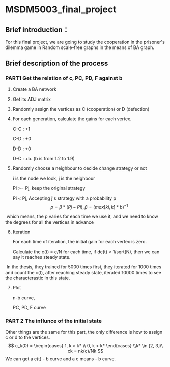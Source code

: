 # MSDM5003_final_project

## Brief introduction：
For this final project, we are going to study the cooperation in the prisoner's dilemma game in Random scale-free graphs in the means of BA graph.

## Brief description of the process

### PART1 Get the relation of c, PC, PD, F against b

1. Create a BA network

2. Get its ADJ matrix

3. Randomly assign the vertices as C (cooperation) or D (defection)

4. For each generation, calculate the gains for each vertex.

   C-C : +1

   C-D : +0

   D-D : +0

   D-C : +b.    (b is from 1.2 to 1.9)

5. Randomly choose a neighbour to decide change strategy or not

   i is the node we look, j is the neighbour

   Pi >= Pj,   keep the original strategy

   Pi <   Pj,   Accepting j's strategy with a probability p
   $$
   p = \beta*(Pj - Pi),   \beta = (max[ki, k] * b)^{-1}
   $$

​		which means, the p varies for each time we use it, and we need to know the degrees for all the vertices in advance

6. Iteration

   For each time of iteration, the initial gain for each vertex is zero.

   Calculate the  c(t) = c/N for each time,  if dc(t) < 1/sqrt(N), then we can say it reaches steady state.

​		In the thesis, they trained for 5000 times first, they iterated for 1000 times and count the c(t), after reaching steady state, 		iterated 10000 times to see the characterastic in this state.

7. Plot

   n-b curve,

   PC, PD, F curve

### PART 2 The influnce of the initial state

Other things are the same for this part, the only difference is how to assign c or d to the vertices.
$$
c_k(0) =
\begin{cases} 
1,  k > k* \\
0,  k < k*
\end{cases}
\\k* \in [2, 3]\\
ck = nk(c)/Nk
$$
We can get a c(t) - b curve and a c means - b curve.

